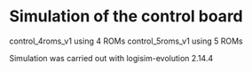 Simulation of the control board
===========================================

control_4roms_v1    using 4 ROMs
control_5roms_v1    using 5 ROMs

Simulation was carried out with logisim-evolution 2.14.4

